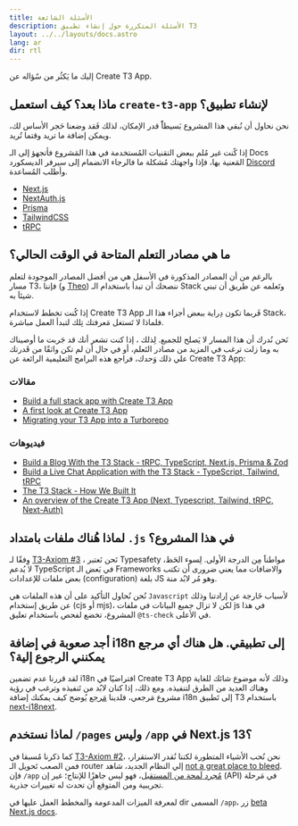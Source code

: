 ```yaml
---
title: الأسئلة الشائعة
description: الأسئلة المتكررة حول إنشاء تطبيق T3
layout: ../../layouts/docs.astro
lang: ar
dir: rtl
---
```


إليك ما يَكثُر من سٌؤاله عن Create T3 App.

## ماذا بعد؟ كيف استعمل `create-t3-app` لإنشاء تطبيق؟

نحن نحاول أن نُبقي هذا المشروع بَسيطاًً قدر الإمكان، لذلك فَقد وضعنا حَجر الأساس لك، ويمكن إضافة ما تريد وقتما تُريد.

إذا كًنت غير مُلم ببعض التقنيات المُستخدمة في هذا المَشروع فأتجهؤ إلى الـ Docs المَعنية بها، فإذا واجهتك مُشكلة ما فالرجاء الانضمام إلى سيرفر الديسكورد [Discord](https://t3.gg/discord) وأطلب المُساعدة.

- [Next.js](https://nextjs.org/)
- [NextAuth.js](https://next-auth.js.org)
- [Prisma](https://prisma.io)
- [TailwindCSS](https://tailwindcss.com)
- [tRPC](https://trpc.io)

## ما هي مصادر التعلم المتاحة في الوقت الحالي؟

بالرغم من أن المصادر المذكورة في الأسفل هي من أفضل المصادر الموجودة لتعلم مسار T3، فإننا (و [Theo](https://youtu.be/rzwaaWH0ksk?t=1436)) ننصحك أن تبدأ باستخدام الـ Stack وتَعلمه عن طريق أن تبني شيئاَ به.

إذا كُنت تخطط لاستخدام Create T3 App فَربما تكون دِراية ببعض أجزاء هذا الـ Stack، فلماذا لا تَستغل مَعرفتك تِلك لتبدأ العمل مباشرة.

نَحن نُدرك أن هذا المسار لا يَصلح للجميع. لِذلك ، إذا كنت تشعر أنك قد جَربت ما أوصيناك به وما زلت ترغب في المزيد من مصادر التَعلم، أو في حال أن لم تكن واثقًا من قَدرتك علي ذلك وَحدك، فراجع هذه البرامج التعليمية الرائعة عن Create T3 App:

### مقالات

- [Build a full stack app with Create T3 App](https://www.nexxel.dev/blog/ct3a-guestbook)
- [A first look at Create T3 App](https://dev.to/ajcwebdev/a-first-look-at-create-t3-app-1i8f)
- [Migrating your T3 App into a Turborepo](https://www.jumr.dev/blog/t3-turbo)

### فيديوهات

- [Build a Blog With the T3 Stack - tRPC, TypeScript, Next.js, Prisma & Zod](https://www.youtube.com/watch?v=syEWlxVFUrY)
- [Build a Live Chat Application with the T3 Stack - TypeScript, Tailwind, tRPC](https://www.youtube.com/watch?v=dXRRY37MPuk)
- [The T3 Stack - How We Built It](https://www.youtube.com/watch?v=H-FXwnEjSsI)
- [An overview of the Create T3 App (Next, Typescript, Tailwind, tRPC, Next-Auth)](https://www.youtube.com/watch?v=VJH8dsPtbeU)

## لماذا هُناك ملفات بامتداد `.js` في هذا المشروع؟

وِفقًا لـ [T3-Axiom #3](/en/introduction#typesafety-isnt-optional) ، نَحن نَعتبر Typesafety مواطناََ مِن الدرجة الأولى. لِسوء الحَظ، لا يُدعم TypeScript في بَعض الـ Frameworks والاضافات مما يعني ضرورى أن تكتب بعض ملفات للإعدادات (configuration) بلغة JS وهو مُر لابُد منة.

نُحن نُحاول التأكيد على أن هذه الملفات هي `Javascript` لأسباب خَارجة عن إرادتنا وذلك عن طريق إستخدام (cjs أو mjs)، لكن لا تزال جميع البيانات في ملفات js في هذا المشروع، تخضع لفحص باستخدام تعليق `@ts-check` في الأعلى.

## أجد صعوبة في إضافة i18n إلى تطبيقي. هل هناك أي مرجع يمكنني الرجوع إلية؟

لقد قررنا عدم تضمين i18n افتراضيًا في Create T3 App وذلك لأنه موضوع شائك للغاية وهناك العديد من الطرق لتنفيذه.
ومع ذلك، إذا كنان لابُد من تَنفيذه وترغب في رؤية مشروع مَرجعي، فلدينا [مَرجع](https://github.com/juliusmarminge/t3-i18n) يُوضح كيف يمكنك إضافة i18n إلى تَطبيق T3 باستخدام [next-i18next](https://github.com/i18next/next-i18next).

## لماذا نستخدم `/pages` وليس `/app` في Next.js 13؟

كما ذكرنا مُسبقا في [T3-Axiom #2](/en/introduction#bleed-responsibly)، نحن نُحب الأشياء المتطورة لكننا نُقدر الاستقرار، فمن الصعب تَحويل الـ router إلي النظام الجديد، شاهد [not a great place to bleed](https://youtu.be/mnwUbtieOuI?t=1662).
فإن `/app` [مُجرد لَمحة من المستقبل](https://youtu.be/rnsC-12PVlM?t=818)، فهو ليس جاهزًا للإنتاج؛ غير إن (API) في مَرحلة تجريبية ومن المتوقع أن تحدث له تغييرات جذرية.

لمعرفة الميزات المدعومة والمخطط العمل عليها في dir المسمى `/app`، زر [beta Next.js docs](https://beta.nextjs.org/docs/app-directory-roadmap#supported-and-planned-features).
